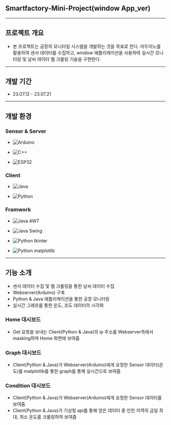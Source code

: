 ## Smartfactory-Mini-Project(window App_ver)
---

## 프로젝트 개요
- 본 프로젝트는 공장의 모니터링 시스템을 개발하는 것을 목표로 한다. 아두이노를 활용하여 센서 데이터를 수집하고, window 애플리케이션을 사용하여 실시간 모니터링 및 날씨 데이터 웹 크롤링 기술을 구현한다.
---

## 개발 기간
- 23.07.12 - 23.07.21
---
## 개발 환경

### Sensor & Server

- ![Arduino](https://img.shields.io/badge/Arduino-00979D?logo=arduino&logoColor=white)
  
- ![C++](https://img.shields.io/badge/C%2B%2B-00599C?logo=c%2B%2B&logoColor=white)

- ![ESP32](https://img.shields.io/badge/ESP32-blue?logo=espressif&logoColor=white)

### Client

- ![Java](https://img.shields.io/badge/Java-17-ED8B00?logo=java&logoColor=white)
  
- ![Python](https://img.shields.io/badge/Python-3776AB?logo=python&logoColor=white)

### Framwork

- ![Java AWT](https://img.shields.io/badge/Java-AWT-ED8B00?logo=java&logoColor=white)

- ![Java Swing](https://img.shields.io/badge/Java-Swing-ED8B00?logo=java&logoColor=white)

- ![Python tkinter](https://img.shields.io/badge/Python-tkinter-3776AB?logo=python&logoColor=white)

- ![Python matplotlib](https://img.shields.io/badge/Python-matplotlib-3776AB?logo=python&logoColor=white)

---

## 기능 소개

- 센서 데이터 수집 및 웹 크롤링을 통한 날씨 데이터 수집
- Webserver(Arduino) 구축
- Python & Java 애플리케이션을 통한 공장 모니터링
- 실시간 그래프를 통한 온도, 조도 데이터의 시각화

### Home 대시보드

- Get 요청을 보내는 Client(Python & Java)의 ip 주소를 Webserver측에서 masking하여 Home 화면에 보여줌

### Graph 대시보드

- Client(Python & Java)가 Webserver(Arduino)에게 요청한 Sensor 데이터(온도)를 matplotlib를 통한 graph를 통해 실시간으로 보여줌

### Condition 대시보드

- Client(Python & Java)가 Webserver(Arduino)에게 요청한 Sensor 데이터를 보여줌
- Client(Python & Java)가 기상청 api를 통해 얻은 데이터 중 인천 지역의 금일 최대, 최소 온도를 크롤링하여 보여줌
